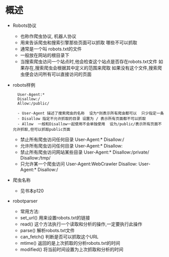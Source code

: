 # 概述
- Robots协议
    - 也称作爬虫协议, 机器人协议
    - 用来告诉爬虫和搜索引擎那些页面可以抓取 哪些不可以抓取
    - 通常是一个叫 robots.txt的文件
    - 一般放在网站的根目录下
    - 当搜索爬虫访问一个站点时,他会检查这个站点是否存在robots.txt文件
        如果存在,搜索爬虫会根据其中定义的范围来爬取
        如果没有这个文件,搜索爬虫便会访问所有可以直接访问的页面
- robots样例
        
        User-Agent:*
        Disallow:/
        Allow:/public/
        
        - User-Agent 描述了搜索爬虫的名称  设为*则表示所有爬虫都可以  只少指定一条
        - Disallow 指定不允许抓取的目录 设置为 / 表示所有页面都不可以抓取
        - Allow  一般和Disallow一起使用不会单独使用  设为/public/表示所有页面不允许抓取,但可以抓取public页面
    
    - 禁止所有爬虫访问任何目录
        User-Agent:*
        Disallow:/
    - 允许所有爬虫访问任何目录
        User-Agent:*
        Disallow:
    - 禁止所有爬虫访问网站某些目录
        User-Agent:*
        Disallow:/private/
        Disallow:/tmp/
    - 只允许某一个爬虫访问
        User-Agent:WebCrawler
        Disallow:
        User-Agent:*
        Disallow:/
- 爬虫名称
    - 见书本p120
- robotparser
    - 常用方法:
    - set_url() 用来设置robots.txt的链接
    - read() 这个方法执行一个读取和分析的操作,一定要执行此操作
    - parse() 解析robots.txt文件
    - can_fetch()  判断是否可以抓取这个URL
    - mtime()  返回的是上次抓取的分析robots.txt的时间
    - modified()  将当前时间设置为上次抓取和分析的时间